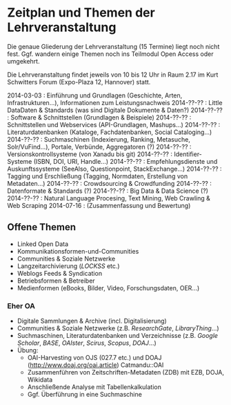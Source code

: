 # Zeitplan und Themen der Lehrveranstaltung

Die genaue Gliederung der Lehrveranstaltung (15 Termine) liegt noch nicht fest.
Ggf. wandern einige Themen noch ins Teilmodul Open Access oder umgekehrt.

Die Lehrveranstaltung findet jeweils von 10 bis 12 Uhr in Raum 2.17 im
Kurt Schwitters Forum (Expo-Plaza 12, Hannover) statt.

2014-03-03
  : Einführung und Grundlagen (Geschichte, Arten, Infrastrukturen...),
    Informationen zum Leistungsnachweis
2014-??-??
  : Little DataDaten & Standards (was sind Digitale Dokumente & Daten?)
2014-??-??
  : Software & Schnittstellen (Grundlagen & Beispiele)
2014-??-??
  : Schnittstellen und Webservices (API-Grundlagen, Mashups...)
2014-??-??
  : Literaturdatenbanken (Kataloge, Fachdatenbanken, Social Cataloging...)
2014-??-??
  : Suchmaschinen (Indexierung, Ranking, Metasuche, Solr/VuFind...),
    Portale, Verbünde, Aggregatoren (?)
2014-??-??
  : Versionskontrollsysteme (von Xanadu bis git)
2014-??-??
  : Identifier-Systeme (ISBN, DOI, URI, Handle...)
2014-??-??
  : Empfehlungsdienste und Auskunftssysteme
    (SeeAlso, Questionpoint, StackExchange...)
2014-??-??
  : Tagging und Erschließung
    (Tagging, Normdaten, Erstellung von Metadaten...)
2014-??-??
  : Crowdsourcing & Crowdfunding
2014-??-??
  : Datenformate & Standards (?)
2014-??-??
  : Big Data & Data Science (?) 
2014-??-??
  : Natural Language Procesing, Text Mining, Web Crawling & Web Scraping
2014-07-16
  : (Zusammenfassung und Bewertung)

## Offene Themen

* Linked Open Data
* Kommunikationsformen-und-Communities
* Communities & Soziale Netzwerke
* Langzeitarchivierung (*LOCKSS* etc.)
* Weblogs Feeds & Syndication
* Betriebsformen & Betreiber
* Medienformen (eBooks, Bilder, Video, Forschungsdaten, OER...)

### Eher OA

* Digitale Sammlungen & Archive (incl. Digitalisierung)
* Communities & Soziale Netzwerke (z.B. *ResearchGate*, *LibraryThing*...)
* Suchmaschinen, Literaturdatenbanken und Verzeichnisse (z.B. *Google Scholar*, *BASE*, *OAIster*, *Scirus*, *Scopus*, *DOAJ*...)
* Übung: 
    * OAI-Harvesting von OJS (027.7 etc.) und DOAJ  (http://www.doaj.org/oai.article)
        Catmandu::OAI
    * Zusammenführen von Zeitschriften-Metadaten (ZDB) mit EZB, DOJA, Wikidata
    * Anschließende Analyse mit Tabellenkalkulation
    * Ggf. Überführung in eine Suchmaschine
